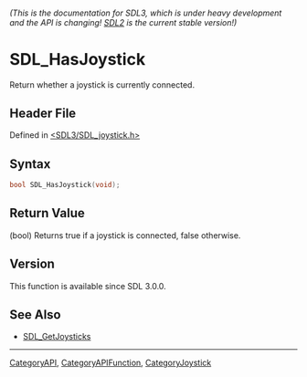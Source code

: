 ###### (This is the documentation for SDL3, which is under heavy development and the API is changing! [SDL2](https://wiki.libsdl.org/SDL2/) is the current stable version!)
# SDL_HasJoystick

Return whether a joystick is currently connected.

## Header File

Defined in [<SDL3/SDL_joystick.h>](https://github.com/libsdl-org/SDL/blob/main/include/SDL3/SDL_joystick.h)

## Syntax

```c
bool SDL_HasJoystick(void);
```

## Return Value

(bool) Returns true if a joystick is connected, false otherwise.

## Version

This function is available since SDL 3.0.0.

## See Also

- [SDL_GetJoysticks](SDL_GetJoysticks)

----
[CategoryAPI](CategoryAPI), [CategoryAPIFunction](CategoryAPIFunction), [CategoryJoystick](CategoryJoystick)

